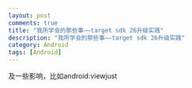 ```yaml
---
layout: post
comments: true
title: "我所学会的那些事——target sdk 26升级实践"
description: "我所学会的那些事——target sdk 26升级实践"
category: Android
tags: [Android]
---
```




及一些影响，比如android:viewjust

